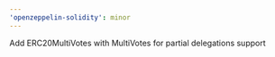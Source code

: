 ```yaml
---
'openzeppelin-solidity': minor
---
```


Add ERC20MultiVotes with MultiVotes for partial delegations support
